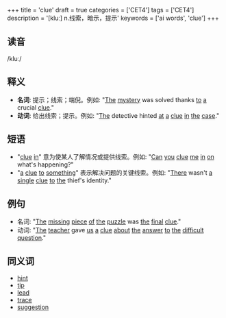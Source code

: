 +++
title = 'clue'
draft = true
categories = ['CET4']
tags = ['CET4']
description = '[kluː] n.线索，暗示，提示'
keywords = ['ai words', 'clue']
+++

## 读音
/kluː/

## 释义
- **名词**: 提示；线索；端倪。例如: "[The](/post/the/) [mystery](/post/mystery/) was solved thanks [to](/post/to/) [a](/post/a/) crucial [clue](/post/clue/)."
- **动词**: 给出线索；提示。例如: "[The](/post/the/) detective hinted [at](/post/at/) [a](/post/a/) [clue](/post/clue/) [in](/post/in/) [the](/post/the/) [case](/post/case/)."

## 短语
- "[clue](/post/clue/) [in](/post/in/)" 意为使某人了解情况或提供线索。例如: "[Can](/post/can/) [you](/post/you/) [clue](/post/clue/) [me](/post/me/) [in](/post/in/) [on](/post/on/) what's happening?"
- "[a](/post/a/) [clue](/post/clue/) [to](/post/to/) [something](/post/something/)" 表示解决问题的关键线索。例如: "[There](/post/there/) wasn't [a](/post/a/) [single](/post/single/) [clue](/post/clue/) [to](/post/to/) [the](/post/the/) thief's identity."

## 例句
- 名词: "[The](/post/the/) [missing](/post/missing/) [piece](/post/piece/) [of](/post/of/) [the](/post/the/) [puzzle](/post/puzzle/) was [the](/post/the/) [final](/post/final/) [clue](/post/clue/)."
- 动词: "[The](/post/the/) [teacher](/post/teacher/) gave [us](/post/us/) [a](/post/a/) [clue](/post/clue/) [about](/post/about/) [the](/post/the/) [answer](/post/answer/) [to](/post/to/) [the](/post/the/) [difficult](/post/difficult/) [question](/post/question/)."

## 同义词
- [hint](/post/hint/)
- [tip](/post/tip/)
- [lead](/post/lead/)
- [trace](/post/trace/)
- [suggestion](/post/suggestion/)
